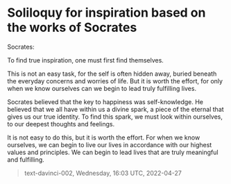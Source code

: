 # Soliloquy for inspiration based on the works of Socrates



Socrates:

To find true inspiration, one must first find themselves.

This is not an easy task, for the self is often hidden away, buried beneath the everyday concerns and worries of life. But it is worth the effort, for only when we know ourselves can we begin to lead truly fulfilling lives.

Socrates believed that the key to happiness was self-knowledge. He believed that we all have within us a divine spark, a piece of the eternal that gives us our true identity. To find this spark, we must look within ourselves, to our deepest thoughts and feelings.

It is not easy to do this, but it is worth the effort. For when we know ourselves, we can begin to live our lives in accordance with our highest values and principles. We can begin to lead lives that are truly meaningful and fulfilling.

> text-davinci-002, Wednesday, 16:03 UTC, 2022-04-27
